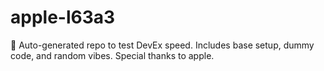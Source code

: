 ﻿# apple-l63a3

🤖 Auto-generated repo to test DevEx speed.
Includes base setup, dummy code, and random vibes.
Special thanks to apple.
